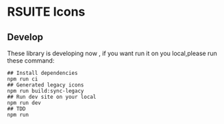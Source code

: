 # RSUITE Icons

## Develop

These library is developing now , if you want run it on you local,please run these command:

```
## Install dependencies
npm run ci
## Generated legacy icons
npm run build:sync-legacy
## Run dev site on your local
npm run dev
## TDD
npm run
```
